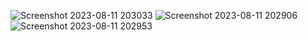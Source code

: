 
![Screenshot 2023-08-11 203033](https://github.com/muhammednawaf/personal-website/assets/111062573/478ba9ce-6a76-4def-b437-9fa9ae5301c1)
![Screenshot 2023-08-11 202906](https://github.com/muhammednawaf/personal-website/assets/111062573/f01f5f0c-3c9b-4b98-bbe5-eac2edf02687)
![Screenshot 2023-08-11 202953](https://github.com/muhammednawaf/personal-website/assets/111062573/55edb368-68a0-4a52-a221-4601023b9e98)
